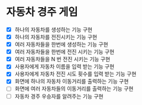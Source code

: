 # 자동차 경주 게임

-[x] 하나의 자동차를 생성하는 기능 구현
-[x] 하나의 자동차를 전진시키는 기능 구현
-[x] 여러 자동차들을 한번에 생성하는 기능 구현
-[x] 여러 자동차들을 한번에 전진 시키는 기능 구현
-[x] 여러 자동차들을 N 번 전진 시키는 기능 구현
-[x] 사용자에게 자동차 이름을 입력 받는 기능 구현
-[x] 사용자에게 자동차 전진 시도 횟수를 입력 받는 기능 구현
-[x] 화면에 하나의 자동차 이동거리를 출력하는 기능 구현
-[ ] 화면에 여러 자동차들의 이동거리를 출력하는 기능 구현
-[ ] 자동차 경주 우승자를 알려주는 기능 구현
